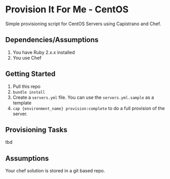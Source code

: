 # Provision It For Me - CentOS

Simple provisioning script for CentOS Servers using Capistrano and Chef.

## Dependencies/Assumptions

1. You have Ruby 2.x.x installed
2. You use Chef


## Getting Started

1. Pull this repo
2. `bundle install`
3. Create a `servers.yml` file. You can use the `servers.yml.sample` as a template
4. `cap {environment_name} provision:complete` to do a full provision of the server.

## Provisioning Tasks

tbd

## Assumptions

Your chef solution is stored in a git based repo.